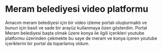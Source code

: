 # Meram belediyesi video platformu
 Amacım meram belediyesi için bir video izleme portalı oluşturmaktı ve bunun için basit ve sade bir arayüz kullanmaya özen gösterdim.
 Portal Meram belediyesi başta olmak üzere konya ile ilgili içerikleri youtube platformu üzerinden çekmekte bu saye de meram ve konya içeren youtube içeriklerini bir  portal da toparlamış oldum.
